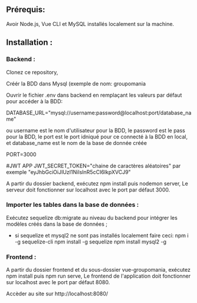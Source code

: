 ## Prérequis:

Avoir Node.js, Vue CLI et MySQL installés localement sur la machine.

## Installation :

### Backend :

Clonez ce repository,

Créér la BDD dans Mysql (exemple de nom: groupomania

Ouvrir le fichier .env dans backend en remplaçant les valeurs par défaut pour accéder à la BDD:

DATABASE_URL="mysql://username:password@localhost:port/database_name"

ou username est le nom d'utilisateur pour la BDD, le password est le pass pour la BDD, le port est le port idniqué pour ce connecté à la BDD en local, et database_name est le nom de la base de donnée créée

PORT=3000

#JWT APP
JWT_SECRET_TOKEN="chaine de caractères aléatoires" par exemple "eyJhbGciOiJIUzI1NiIsInR5cCI6IkpXVCJ9"

A partir du dossier backend, exécutez npm install puis nodemon server,
Le serveur doit fonctionner sur localhost avec le port par défaut 3000.

### Importer les tables dans la base de données :

Exécutez sequelize db:migrate au niveau du backend pour intégrer les modèles créés dans la base de données ;

-   si sequelize et mysql2 ne sont pas installés localement faire ceci:
    npm i -g sequelize-cli
    npm install -g sequelize
    npm install mysql2 -g

### Frontend :

A partir du dossier frontend et du sous-dossier vue-groupomania, exécutez npm install puis npm run serve,
Le frontend de l'application doit fonctionner sur localhost avec le port par défaut 8080.

Accèder au site sur http://localhost:8080/
